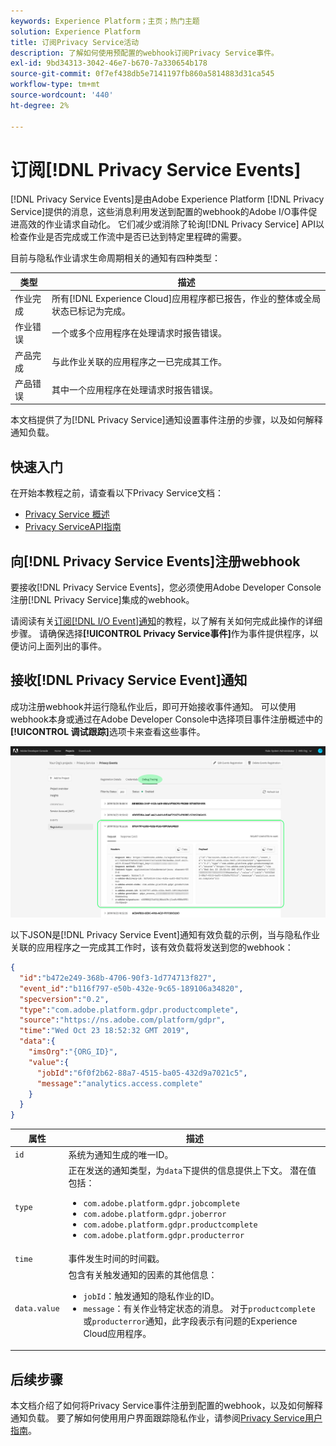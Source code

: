 ```yaml
---
keywords: Experience Platform；主页；热门主题
solution: Experience Platform
title: 订阅Privacy Service活动
description: 了解如何使用预配置的webhook订阅Privacy Service事件。
exl-id: 9bd34313-3042-46e7-b670-7a330654b178
source-git-commit: 0f7ef438db5e7141197fb860a5814883d31ca545
workflow-type: tm+mt
source-wordcount: '440'
ht-degree: 2%

---
```


# 订阅[!DNL Privacy Service Events]

[!DNL Privacy Service Events]是由Adobe Experience Platform [!DNL Privacy Service]提供的消息，这些消息利用发送到配置的webhook的Adobe I/O事件促进高效的作业请求自动化。 它们减少或消除了轮询[!DNL Privacy Service] API以检查作业是否完成或工作流中是否已达到特定里程碑的需要。

目前与隐私作业请求生命周期相关的通知有四种类型：

| 类型 | 描述 |
| --- | --- |
| 作业完成 | 所有[!DNL Experience Cloud]应用程序都已报告，作业的整体或全局状态已标记为完成。 |
| 作业错误 | 一个或多个应用程序在处理请求时报告错误。 |
| 产品完成 | 与此作业关联的应用程序之一已完成其工作。 |
| 产品错误 | 其中一个应用程序在处理请求时报告错误。 |

本文档提供了为[!DNL Privacy Service]通知设置事件注册的步骤，以及如何解释通知负载。

## 快速入门

在开始本教程之前，请查看以下Privacy Service文档：

* [Privacy Service 概述](./home.md)
* [Privacy ServiceAPI指南](./api/overview.md)

## 向[!DNL Privacy Service Events]注册webhook

要接收[!DNL Privacy Service Events]，您必须使用Adobe Developer Console注册[!DNL Privacy Service]集成的webhook。

请阅读有关[订阅[!DNL I/O Event]通知](../observability/alerts/subscribe.md)的教程，以了解有关如何完成此操作的详细步骤。 请确保选择&#x200B;**[!UICONTROL Privacy Service事件]**&#x200B;作为事件提供程序，以便访问上面列出的事件。

## 接收[!DNL Privacy Service Event]通知

成功注册webhook并运行隐私作业后，即可开始接收事件通知。 可以使用webhook本身或通过在Adobe Developer Console中选择项目事件注册概述中的&#x200B;**[!UICONTROL 调试跟踪]**&#x200B;选项卡来查看这些事件。

![](images/privacy-events/debug-tracing.png)

以下JSON是[!DNL Privacy Service Event]通知有效负载的示例，当与隐私作业关联的应用程序之一完成其工作时，该有效负载将发送到您的webhook：

```json
{
  "id":"b472e249-368b-4706-90f3-1d774713f827",
  "event_id":"b116f797-e50b-432e-9c65-189106a34820",
  "specversion":"0.2",
  "type":"com.adobe.platform.gdpr.productcomplete",
  "source":"https://ns.adobe.com/platform/gdpr",
  "time":"Wed Oct 23 18:52:32 GMT 2019",
  "data":{
    "imsOrg":"{ORG_ID}",
    "value":{
      "jobId":"6f0f2b62-88a7-4515-ba05-432d9a7021c5",
      "message":"analytics.access.complete"
    }
  }
}
```

| 属性 | 描述 |
| --- | --- |
| `id` | 系统为通知生成的唯一ID。 |
| `type` | 正在发送的通知类型，为`data`下提供的信息提供上下文。 潜在值包括： <ul><li>`com.adobe.platform.gdpr.jobcomplete`</li><li>`com.adobe.platform.gdpr.joberror`</li><li>`com.adobe.platform.gdpr.productcomplete`</li><li>`com.adobe.platform.gdpr.producterror`</li></ul> |
| `time` | 事件发生时间的时间戳。 |
| `data.value` | 包含有关触发通知的因素的其他信息： <ul><li>`jobId`：触发通知的隐私作业的ID。</li><li>`message`：有关作业特定状态的消息。 对于`productcomplete`或`producterror`通知，此字段表示有问题的Experience Cloud应用程序。</li></ul> |

## 后续步骤

本文档介绍了如何将Privacy Service事件注册到配置的webhook，以及如何解释通知负载。 要了解如何使用用户界面跟踪隐私作业，请参阅[Privacy Service用户指南](./ui/user-guide.md)。
